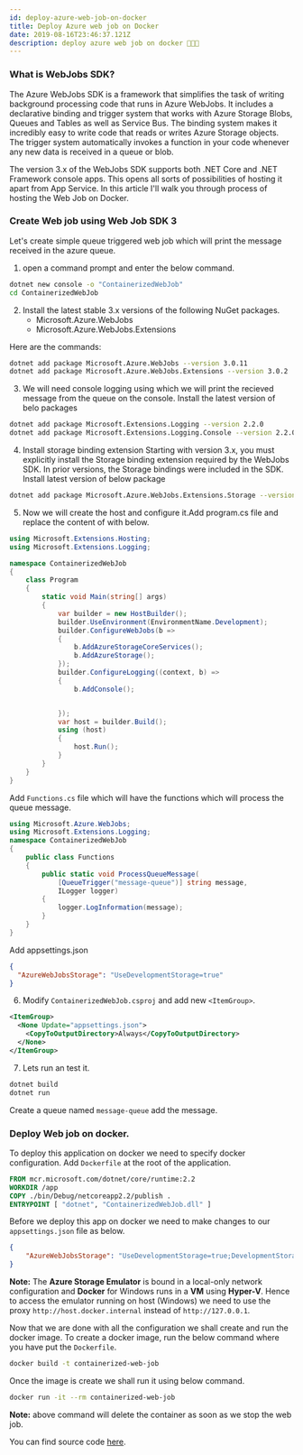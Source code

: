 ```yaml
---
id: deploy-azure-web-job-on-docker
title: Deploy Azure web job on Docker
date: 2019-08-16T23:46:37.121Z
description: deploy azure web job on docker 🐳🐳🐳
---
```

### What is WebJobs SDK?

The Azure WebJobs SDK is a framework that simplifies the task of writing background processing code that runs in Azure WebJobs. It includes a declarative binding and trigger system that works with Azure Storage Blobs, Queues and Tables as well as Service Bus. The binding system makes it incredibly easy to write code that reads or writes Azure Storage objects. The trigger system automatically invokes a function in your code whenever any new data is received in a queue or blob.

The version 3.x of the WebJobs SDK supports both .NET Core and .NET Framework console apps. This opens all sorts of possibilities of hosting it apart from App Service. In this article I'll walk you through process of hosting the Web Job on Docker.

### Create Web job using Web Job SDK 3

Let's create simple queue triggered web job which will print the message received in the azure queue.

1. open a command prompt and enter the below command.

```bash
dotnet new console -o "ContainerizedWebJob"
cd ContainerizedWebJob
```

2. Install the latest stable 3.x versions of the following NuGet packages.
    - Microsoft.Azure.WebJobs
    - Microsoft.Azure.WebJobs.Extensions

Here are the commands:

```bash
dotnet add package Microsoft.Azure.WebJobs --version 3.0.11
dotnet add package Microsoft.Azure.WebJobs.Extensions --version 3.0.2
```

3. We will need console logging using which we will print the recieved message from the queue on the console. Install the latest version of belo packages

```bash
dotnet add package Microsoft.Extensions.Logging --version 2.2.0
dotnet add package Microsoft.Extensions.Logging.Console --version 2.2.0
```

4. Install storage binding extension Starting with version 3.x, you must explicitly install the Storage binding extension required by the WebJobs SDK. In prior versions, the Storage bindings were included in the SDK. Install latest version of below package

```bash
dotnet add package Microsoft.Azure.WebJobs.Extensions.Storage --version 3.0.7
```

5. Now we will create the host and configure it.Add program.cs file and replace the content of with below.

```csharp
using Microsoft.Extensions.Hosting;
using Microsoft.Extensions.Logging;

namespace ContainerizedWebJob
{
    class Program
    {
        static void Main(string[] args)
        {
            var builder = new HostBuilder();
            builder.UseEnvironment(EnvironmentName.Development);
            builder.ConfigureWebJobs(b =>
            {
                b.AddAzureStorageCoreServices();
                b.AddAzureStorage();
            });
            builder.ConfigureLogging((context, b) =>
            {
                b.AddConsole();


            });
            var host = builder.Build();
            using (host)
            {
                host.Run();
            }
        }
    }
}
```

Add `Functions.cs` file which will have the functions which will process the queue message.

```csharp
using Microsoft.Azure.WebJobs;
using Microsoft.Extensions.Logging;
namespace ContainerizedWebJob
{
    public class Functions
    {
        public static void ProcessQueueMessage(
            [QueueTrigger("message-queue")] string message,
            ILogger logger)
        {
            logger.LogInformation(message);
        }
    }
}
```
Add appsettings.json

```json
{
  "AzureWebJobsStorage": "UseDevelopmentStorage=true"
}
```

6. Modify `ContainerizedWebJob.csproj` and add new `<ItemGroup>`.

```xml
<ItemGroup>
  <None Update="appsettings.json">
    <CopyToOutputDirectory>Always</CopyToOutputDirectory>
  </None>
</ItemGroup>
```

7. Lets run an test it.

```bash
dotnet build
dotnet run
```

Create a queue named `message-queue` add the message.


### Deploy Web job on docker.

To deploy this application on docker we need to specify docker configuration. Add `Dockerfile` at the root of the application.

```Dockerfile
FROM mcr.microsoft.com/dotnet/core/runtime:2.2
WORKDIR /app
COPY ./bin/Debug/netcoreapp2.2/publish .
ENTRYPOINT [ "dotnet", "ContainerizedWebJob.dll" ]
```

Before we deploy this app on docker we need to make changes to our `appsettings.json` file as below.

```json
{
    "AzureWebJobsStorage": "UseDevelopmentStorage=true;DevelopmentStorageProxyUri=http://host.docker.internal"
}
```

**Note:** The **Azure Storage Emulator** is bound in a local-only network configuration and **Docker** for Windows runs in a **VM** using **Hyper-V**. Hence to access the emulator running on host (Windows) we need to use the proxy `http://host.docker.internal` instead of `http://127.0.0.1`.

Now that we are done with all the configuration we shall create and run the docker image. To create a docker image, run the below command where you have put the `Dockerfile`.

```bash
docker build -t containerized-web-job
```

Once the image is create we shall run it using below command.

```bash
docker run -it --rm containerized-web-job
```

**Note:** above command will delete the container as soon as we stop the web job.

You can find source code <a href="https://github.com/KoditkarVedant/containerized-web-job" target="_blank">here</a>.